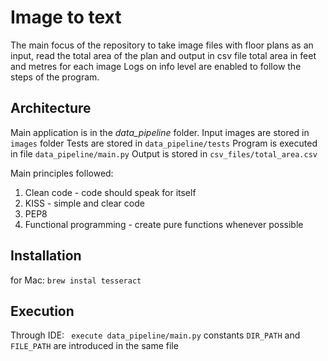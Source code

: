 # Image to text

The main focus of the repository to take image files with floor plans as an input, read the total area of the plan and output in csv file total area in feet and metres for each image 
Logs on info level are enabled to follow the steps of the program.

## Architecture
Main application is in the _data_pipeline_ folder.
Input images are stored in `images` folder
Tests are stored in `data_pipeline/tests`
Program is executed in file `data_pipeline/main.py`
Output is stored in `csv_files/total_area.csv`

Main principles followed: 
1. Clean code - code should speak for itself
2. KISS - simple and clear code
3. PEP8 
4. Functional programming - create pure functions whenever possible

## Installation

for Mac: 
   `brew instal tesseract`

## Execution
Through IDE: 
     ` execute data_pipeline/main.py`
constants `DIR_PATH` and `FILE_PATH` are introduced in the same file

